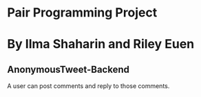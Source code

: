 <h1>Pair Programming Project</h1>
<h1>By Ilma Shaharin and Riley Euen</h1>
<h2>AnonymousTweet-Backend</h2>
<p>A user can post comments and reply to those comments.</p>
